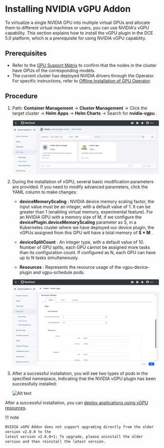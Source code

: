# Installing NVIDIA vGPU Addon

To virtualize a single NVIDIA GPU into multiple virtual GPUs and allocate them to different virtual machines or users, you can use NVIDIA's vGPU capability.
This section explains how to install the vGPU plugin in the DCE 5.0 platform, which is a prerequisite for using NVIDIA vGPU capability.

## Prerequisites

- Refer to the [GPU Support Matrix](../../gpu_matrix.md) to confirm that the nodes in the cluster have GPUs of the corresponding models.
- The current cluster has deployed NVIDIA drivers through the Operator. For specific instructions, refer to [Offline Installation of GPU Operator](../install_nvidia_driver_of_operator.md).

## Procedure

1. Path: __Container Management__ -> __Cluster Management__ -> Click the target cluster -> __Helm Apps__ -> __Helm Charts__ -> Search for __nvidia-vgpu__ .

    ![Alt text](../../images/vgpu-addon.png)

2. During the installation of vGPU, several basic modification parameters are provided. If you need to modify advanced parameters, click the YAML column to make changes:

    - __deviceMemoryScaling__ : NVIDIA device memory scaling factor, the input value must be an integer, with a default value of 1. It can be greater than 1 (enabling virtual memory, experimental feature). For an NVIDIA GPU with a memory size of M, if we configure the __devicePlugin.deviceMemoryScaling__ parameter as S, in a Kubernetes cluster where we have deployed our device plugin, the vGPUs assigned from this GPU will have a total memory of __S * M__ .

    - __deviceSplitCount__ : An integer type, with a default value of 10. Number of GPU splits, each GPU cannot be assigned more tasks than its configuration count. If configured as N, each GPU can have up to N tasks simultaneously.

    - __Resources__ : Represents the resource usage of the vgpu-device-plugin and vgpu-schedule pods.

    ![Alt text](../../images/vgpu-pararm.png)

3. After a successful installation, you will see two types of pods in the specified namespace, indicating that the NVIDIA vGPU plugin has been successfully installed:

    ![Alt text](https://docs.daocloud.io/daocloud-docs-images/docs/zh/docs/kpanda/user-guide/gpu/images/vgpu-pod.png)  

After a successful installation, you can [deploy applications using vGPU resources](vgpu_user.md).

!!! note

    NVIDIA vGPU Addon does not support upgrading directly from the older version v2.0.0 to the
    latest version v2.0.0+1; To upgrade, please uninstall the older version and then reinstall the latest version.
